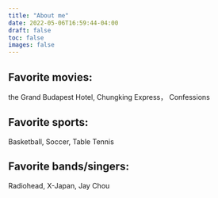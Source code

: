 ```yaml
---
title: "About me"
date: 2022-05-06T16:59:44-04:00
draft: false
toc: false
images: false
---
```

## Favorite movies: 
the Grand Budapest Hotel, Chungking Express， Confessions
## Favorite sports: 
Basketball, Soccer, Table Tennis
## Favorite bands/singers: 
Radiohead, X-Japan, Jay Chou
